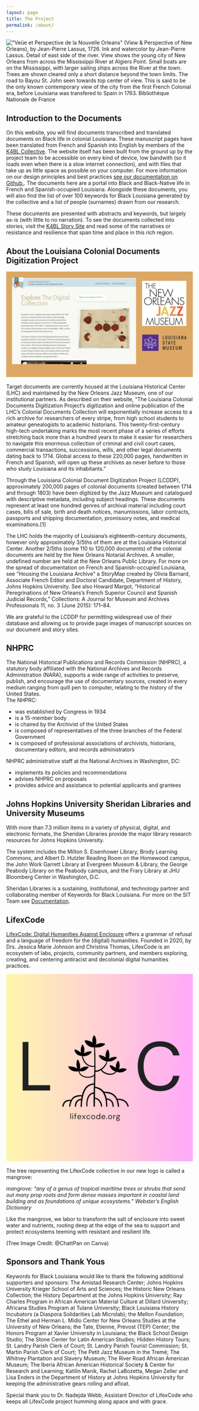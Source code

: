 ```yaml
---
layout: page
title: The Project
permalink: /about/
---
```

!["Veüe et Perspective de la Nouvelle Orleans" (View & Perspective of New Orleans), by Jean-Pierre Lassus, 1726. Ink and watercolor by Jean-Pierre Lassus. Detail of east side of the river. View shows the young city of New Orleans from across the Mississippi River at Algiers Point. Small boats are on the Mississippi, with larger sailing ships across the River at the town. Trees are shown cleared only a short distance beyond the town limits. The road to Bayou St. John seen towards top center of view. This is said to be the only known contemporary view of the city from the first French Colonial era, before Louisiana was transfered to Spain in 1763. Bibliothèque Nationale de France](/assets/figures/lassusveueneworleansDETAIL318kb.jpg)  

## Introduction to the Documents  

On this website, you will find documents transcribed and translated documents on Black life in colonial Louisiana. These manuscript pages have been translated from French and Spanish into English by members of the [K4BL Collective](https://docs.k4bl.org/team/). The website itself has been built from the ground up by the project team to be accessible on every kind of device, low bandwith (so it loads even when there is a slow internet connection), and with files that take up as little space as possible on your computer. For more information on our design principles and best practices [see our documentation on Github.](https://github.com/lxcprojects/k4bl). The documents here are a portal into Black and Black-Native life in French and Spanish-occupied Louisiana. Alongside these documents, you will also find the list of over 100 keywords for Black Louisiana generated by the collective and a list of people (surnames) drawn from our research.

These documents are presented with abstracts and keywords, but largely as-is (with little to no narration). To see the documents collected into stories, visit the [K4BL Story Site](http://stories.k4bl.org) and read some of the narratives or resistance and resilience that span time and place in this rich region.

## About the Louisiana Colonial Documents Digitization Project

![Louisiana Colonial Documents Digitization Project screenshot, the New Orleans Jazz Museum logo and the Louisiana State Museum logos](/assets/figures/lacolonialdocscredit.jpg)  

Target documents are currently housed at the Louisiana Historical Center (LHC) and maintained by the New Orleans Jazz Museum, one of our institutional partners. As described on their website, “The Louisiana Colonial Documents Digitization Project’s digitization and online publication of the LHC’s Colonial Documents Collection will exponentially increase access to a rich archive for researchers of every stripe, from high school students to amateur genealogists to academic historians. This twenty-first-century high-tech undertaking marks the most recent phase of a series of efforts stretching back more than a hundred years to make it easier for researchers to navigate this enormous collection of criminal and civil court cases, commercial transactions, successions, wills, and other legal documents dating back to 1714. Global access to these 220,000 pages, handwritten in French and Spanish, will open up these archives as never before to those who study Louisiana and its inhabitants.”

Through the Louisiana Colonial Document Digitization Project (LCDDP), approximately 200,000 pages of colonial documents (created between 1714 and through 1803) have been digitized by the Jazz Museum and catalogued with descriptive metadata, including subject headings. These documents represent at least one hundred genres of archival material including court cases, bills of sale, birth and death notices, manumissions, labor contracts, passports and shipping documentation, promissory notes, and medical examinations.[1] 

The LHC holds the majority of Louisiana’s eighteenth-century documents, however only approximately 3/5ths of them are at the Louisiana Historical Center. Another 2/5ths (some 110 to 120,000 documents) of the colonial documents are held by the New Orleans Notarial Archives. A smaller, undefined number are held at the New Orleans Public Library. For more on the spread of documentation on French and Spanish-occupied Louisiana, see "Housing the Louisiana Archive" a StoryMap created by Olivia Barnard, Associate French Editor and Doctoral Candidate, Department of History, Johns Hopkins University. See also Howard Margot, “Historical Peregrinations of New Orleans’s French Superior Council and Spanish Judicial Records,” Collections: A Journal for Museum and Archives Professionals 11, no. 3 (June 2015): 171–84.

We are grateful to the LCDDP for permitting widespread use of their database and allowing us to provide page images of manuscript sources on our document and story sites.

## NHPRC

The National Historical Publications and Records Commission (NHPRC), a statutory body affiliated with the National Archives and Records Administration (NARA), supports a wide range of activities to preserve, publish, and encourage the use of documentary sources, created in every medium ranging from quill pen to computer, relating to the history of the United States.  
The NHPRC:
* was established by Congress in 1934  
* is a 15-member body
* is chaired by the Archivist of the United States
* is composed of representatives of the three branches of the Federal Government
* is composed of professional associations of archivists, historians, documentary editors, and records administrators
 
NHPRC administrative staff at the National Archives in Washington, DC:
* implements its policies and recommendations
* advises NHPRC on proposals
* provides advice and assistance to potential applicants and grantees  

## Johns Hopkins University Sheridan Libraries and University Museums

With more than 7.3 million items in a variety of physical, digital, and electronic formats, the Sheridan Libraries provide the major library research resources for Johns Hopkins University.

The system includes the Milton S. Eisenhower Library, Brody Learning Commons, and Albert D. Hutzler Reading Room on the Homewood campus, the John Work Garrett Library at Evergreen Museum & Library, the George Peabody Library on the Peabody campus, and the Frary Library at JHU Bloomberg Center in Washington, D.C.

Sheridan Libraries is a sustaining, institutional, and technology partner and collaborating member of Keywords for Black Louisiana. For more on the SIT Team see [Documentation](https://github.com/lxcprojects/k4bl).  

## LifexCode  

[LifexCode: Digital Humanities Against Enclosure](http://lifexcode.org) offers a grammar of refusal and a language of freedom for the (digital) humanities. Founded in 2020, by Drs. Jessica Marie Johnson and Christina Thomas, LifexCode is an ecosystem of labs, projects, community partners, and members exploring, creating, and centering antiracist and decolonial digital humanities practices.   
  
![LifexCode logo with mangrove](/assets/figures/lxclogoNEW.jpg)  
  
The tree representing the LifexCode collective in our new logo is called a mangrove:  
 
*mangrove: “any of a genus of tropical maritime trees or shrubs that send out many prop roots and form dense masses important in coastal land building and as foundations of unique ecosystems.” Webster’s English Dictionary*

Like the mangrove, we labor to transform the salt of enclosure into sweet water and nutrients, rooting deep at the edge of the sea to support and protect ecosystems teeming with resistant and resilient life.  

(Tree Image Credit: @ChattPan on Canva)

## Sponsors and Thank Yous  

Keywords for Black Louisiana would like to thank the following additional supporters and sponsors: The Amistad Research Center; Johns Hopkins University Krieger School of Arts and Sciences; the Historic New Orleans Collection; the History Department at the Johns Hopkins University; Ray Charles Program in African American Material Culture at Dillard University; Africana Studies Program at Tulane University; Black Louisiana History Incubators (a Diaspora Solidarities Lab Microlab); the Mellon Foundation; The Ethel and Herman L. Midlo Center for New Orleans Studies at the University of New Orleans; the Tate, Etienne, Prevost (TEP) Center; the Honors Program at Xavier University in Louisiana; the Black School Design Studio; The Stone Center for Latin American Studies; Hidden History Tours; St. Landry Parish Clerk of Court; St. Landry Parish Tourist Commission; St. Martin Parish Clerk of Court; The Petit Jazz Museum in the Tremé; The Whitney Plantation and Slavery Museum; The River Road African American Museum; The Iberia African American Historical Society & Center for Research and Learning; Katilin Manik, Rachel LaBozetta, Megan Zeller and Lisa Enders in the Department of History at Johns Hopkins University for keeping the administrative gears rolling and afloat.  

Special thank you to Dr. Nadejda Webb, Assistant Director of LifexCode who keeps all LifexCode project humming along apace and with grace.
